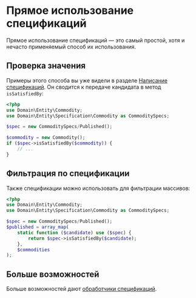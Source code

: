 # Прямое использование спецификаций

Прямое использование спецификаций — это самый простой, хотя и нечасто применяемый способ их
использования.

## Проверка значения

Примеры этого способа вы уже видели в разделе [Написание спецификаций](specifications.md). Он
сводится к передаче кандидата в метод `isSatisfiedBy`:

```php
<?php
use Domain\Entity\Commodity;
use Domain\Entity\Specification\Commodity as CommoditySpecs;

$spec = new CommoditySpecs/Published();

$commodity = new Commodity();
if ($spec->isSatisfiedBy($commodity)) {
    // ...
} 
```

## Фильтрация по спецификации

Также спецификации можно использовать для фильтрации массивов:

```php
<?php
use Domain\Entity\Commodity;
use Domain\Entity\Specification\Commodity as CommoditySpecs;

$spec = new CommoditySpecs/Published();
$published = array_map(
    static function ($candidate) use ($spec) {
        return $spec->isSatisfiedBy($candidate);
    },
    $commodities
);
```

## Больше возможностей

Больше возможностей дают [обработчики спецификаций](handlers.md).
